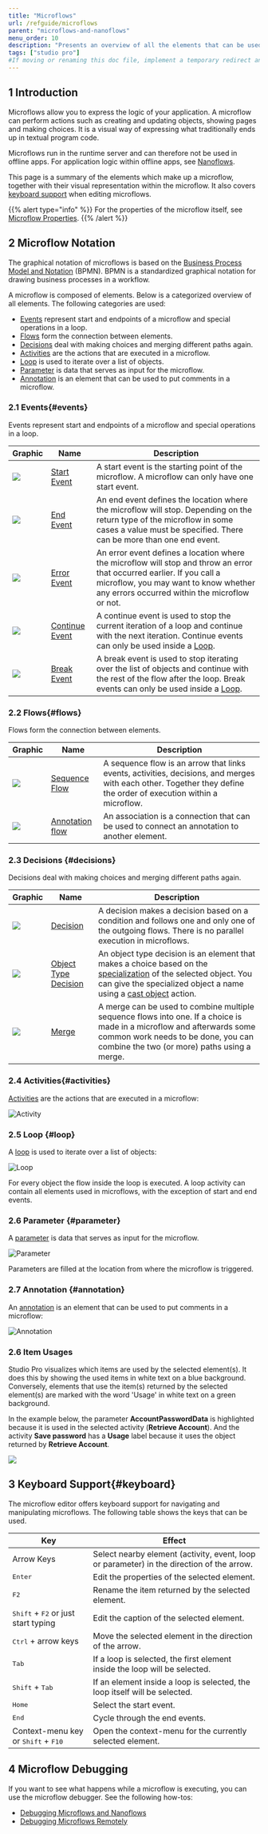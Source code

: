 ```yaml
---
title: "Microflows"
url: /refguide/microflows
parent: "microflows-and-nanoflows"
menu_order: 10
description: "Presents an overview of all the elements that can be used in a microflow."
tags: ["studio pro"]
#If moving or renaming this doc file, implement a temporary redirect and let the respective team know they should update the URL in the product. See Mapping to Products for more details.
---
```


## 1 Introduction

Microflows allow you to express the logic of your application. A microflow can perform actions such as creating and updating objects, showing pages and making choices. It is a visual way of expressing what traditionally ends up in textual program code.

Microflows run in the runtime server and can therefore not be used in offline apps. For application logic within offline apps, see [Nanoflows](nanoflows).

This page is a summary of the elements which make up a microflow, together with their visual representation within the microflow. It also covers [keyboard support](#keyboard) when editing microflows.

{{% alert type="info" %}}
For the properties of the microflow itself, see [Microflow Properties](microflow).
{{% /alert %}}

## 2 Microflow Notation

The graphical notation of microflows is based on the [Business Process Model and Notation](https://en.wikipedia.org/wiki/Business_Process_Model_and_Notation) (BPMN). BPMN is a standardized graphical notation for drawing business processes in a workflow.

A microflow is composed of elements. Below is a categorized overview of all elements. The following categories are used:

*   [Events](#events) represent start and endpoints of a microflow and special operations in a loop.
*   [Flows](#flows) form the connection between elements.
*   [Decisions](#decisions) deal with making choices and merging different paths again.
*   [Activities](#activities) are the actions that are executed in a microflow.
*   [Loop](loop) is used to iterate over a list of objects.
*   [Parameter](#parameter) is data that serves as input for the microflow.
*   [Annotation](#annotation) is an element that can be used to put comments in a microflow.

### 2.1 Events{#events}

Events represent start and endpoints of a microflow and special operations in a loop.

| Graphic | Name | Description |
| --- | --- | --- |
| [![](attachments/microflows-and-nanoflows/start-event.png)](start-event) | [Start Event](start-event) | A start event is the starting point of the microflow. A microflow can only have one start event. |
| [![](attachments/microflows-and-nanoflows/end-event.png)](end-event) | [End Event](end-event) | An end event defines the location where the microflow will stop. Depending on the return type of the microflow in some cases a value must be specified. There can be more than one end event. |
| [![](attachments/microflows-and-nanoflows/error-event.png)](error-event) | [Error Event](error-event) | An error event defines a location where the microflow will stop and throw an error that occurred earlier. If you call a microflow, you may want to know whether any errors occurred within the microflow or not. |
| [![](attachments/microflows-and-nanoflows/continue-event.png)](continue-event) | [Continue Event](continue-event) | A continue event is used to stop the current iteration of a loop and continue with the next iteration. Continue events can only be used inside a [Loop](loop). |
| [![](attachments/microflows-and-nanoflows/break-event.png)](break-event) | [Break Event](break-event) | A break event is used to stop iterating over the list of objects and continue with the rest of the flow after the loop. Break events can only be used inside a [Loop](loop). |

### 2.2 Flows{#flows}

Flows form the connection between elements.

| Graphic | Name | Description |
| --- | --- | --- |
| [![](attachments/microflows-and-nanoflows/sequence-flow.png)](sequence-flow) | [Sequence Flow](sequence-flow) | A sequence flow is an arrow that links events, activities, decisions, and merges with each other. Together they define the order of execution within a microflow. |
| [![](attachments/microflows-and-nanoflows/annotation-flow.png)](annotation#annotation-flow) | [Annotation flow](annotation#annotation-flow) | An association is a connection that can be used to connect an annotation to another element. |

### 2.3 Decisions {#decisions}

Decisions deal with making choices and merging different paths again.

| Graphic                                                      | Name                                         | Description                                                  |
| ------------------------------------------------------------ | -------------------------------------------- | ------------------------------------------------------------ |
| [![](attachments/microflows-and-nanoflows/decision.png)](decision) | [Decision](decision)                         | A decision makes a decision based on a condition and follows one and only one of the outgoing flows. There is no parallel execution in microflows. |
| [![](attachments/microflows-and-nanoflows/object-type-decision.png)](object-type-decision) | [Object Type Decision](object-type-decision) | An object type decision is an element that makes a choice based on the [specialization](entities) of the selected object. You can give the specialized object a name using a [cast object](cast-object) action. |
| [![](attachments/microflows-and-nanoflows/merge.png)](merge) | [Merge](merge)                               | A merge can be used to combine multiple sequence flows into one. If a choice is made in a microflow and afterwards some common work needs to be done, you can combine the two (or more) paths using a merge. |

### 2.4 Activities{#activities}

[Activities](activities) are the actions that are executed in a microflow:

![Activity](attachments/microflows-and-nanoflows/activity.png)

### 2.5 Loop {#loop}

A [loop](loop) is used to iterate over a list of objects:

![Loop](attachments/microflows-and-nanoflows/loop.png)

For every object the flow inside the loop is executed. A loop activity can contain all elements used in microflows, with the exception of start and end events. 

### 2.6 Parameter {#parameter}

A [parameter](parameter) is data that serves as input for the microflow. 

![Parameter](attachments/microflows-and-nanoflows/parameter.png)

Parameters are filled at the location from where the microflow is triggered.

### 2.7 Annotation {#annotation}

An [annotation](annotation) is an element that can be used to put comments in a microflow:

![Annotation](attachments/microflows-and-nanoflows/annotation.png)

### 2.6 Item Usages

Studio Pro visualizes which items are used by the selected element(s). It does this by showing the used items in white text on a blue background. Conversely, elements that use the item(s) returned by the selected element(s) are marked with the word 'Usage' in white text on a green background.

In the example below, the parameter **AccountPasswordData** is highlighted because it is used in the selected activity (**Retrieve Account**). And the activity **Save password** has a **Usage** label because it uses the object returned by **Retrieve Account**.

![](attachments/microflows-and-nanoflows/microflow-nanoflow-example.png)

## 3 Keyboard Support{#keyboard}

The microflow editor offers keyboard support for navigating and manipulating microflows. The following table shows the keys that can be used.

| Key | Effect |
| --- | --- |
| Arrow Keys | Select nearby element (activity, event, loop or parameter) in the direction of the arrow. |
| <kbd>Enter</kbd> | Edit the properties of the selected element. |
| <kbd>F2</kbd> | Rename the item returned by the selected element. |
| <kbd>Shift</kbd> + <kbd>F2</kbd> or just start typing | Edit the caption of the selected element. |
| <kbd>Ctrl</kbd> + arrow keys | Move the selected element in the direction of the arrow. |
| <kbd>Tab</kbd> | If a loop is selected, the first element inside the loop will be selected. |
| <kbd>Shift</kbd> + <kbd>Tab</kbd> | If an element inside a loop is selected, the loop itself will be selected. |
| <kbd>Home</kbd> | Select the start event. |
| <kbd>End</kbd> | Cycle through the end events. |
| Context-menu key or <kbd>Shift</kbd> + <kbd>F10</kbd> | Open the context-menu for the currently selected element. |

## 4 Microflow Debugging

If you want to see what happens while a microflow is executing, you can use the microflow debugger. See the following how-tos:

*   [Debugging Microflows and Nanoflows](/howto/monitoring-troubleshooting/debug-microflows-and-nanoflows)
*   [Debugging Microflows Remotely](/howto/monitoring-troubleshooting/debug-microflows-remotely)

